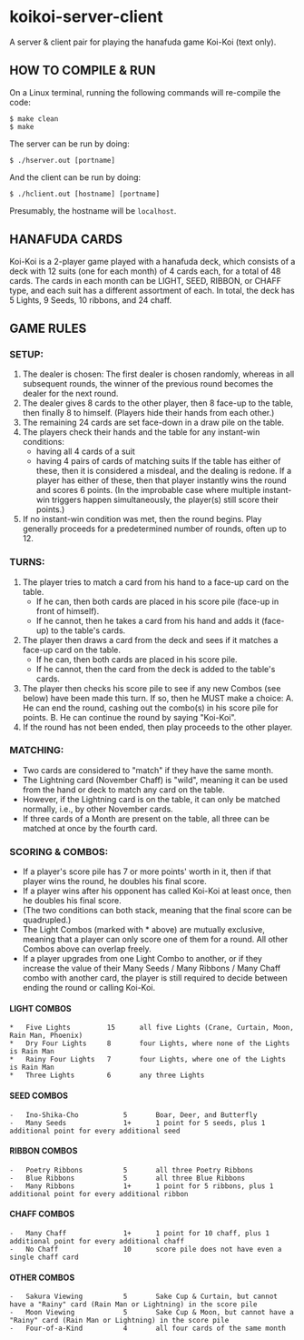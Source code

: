 # koikoi-server-client
A server &amp; client pair for playing the hanafuda game Koi-Koi (text only).

## HOW TO COMPILE & RUN

On a Linux terminal, running the following commands will re-compile the code:

    $ make clean
    $ make

The server can be run by doing:

    $ ./hserver.out [portname]

And the client can be run by doing:

    $ ./hclient.out [hostname] [portname]

Presumably, the hostname will be `localhost`.

## HANAFUDA CARDS

Koi-Koi is a 2-player game played with a hanafuda deck, which consists of a deck with 12 suits (one for each month) of 4 cards each, for a total of 48 cards. The cards in each month can be LIGHT, SEED, RIBBON, or CHAFF type, and each suit has a different assortment of each. In total, the deck has 5 Lights, 9 Seeds, 10 ribbons, and 24 chaff.

## GAME RULES

### SETUP:
 1. The dealer is chosen: The first dealer is chosen randomly, whereas in all subsequent rounds, the winner of the previous round becomes the dealer for the next round.
 2. The dealer gives 8 cards to the other player, then 8 face-up to the table, then finally 8 to himself. (Players hide their hands from each other.)
 3. The remaining 24 cards are set face-down in a draw pile on the table.
 4. The players check their hands and the table for any instant-win conditions:
     - having all 4 cards of a suit
     - having 4 pairs of cards of matching suits
    If the table has either of these, then it is considered a misdeal, and the dealing is redone.
    If a player has either of these, then that player instantly wins the round and scores 6 points.
    (In the improbable case where multiple instant-win triggers happen simultaneously, the player(s) still score their points.)
 5. If no instant-win condition was met, then the round begins.
    Play generally proceeds for a predetermined number of rounds, often up to 12.

### TURNS:
 1. The player tries to match a card from his hand to a face-up card on the table.
     -  If he can, then both cards are placed in his score pile (face-up in front of himself).
     -  If he cannot, then he takes a card from his hand and adds it (face-up) to the table's cards.
 2. The player then draws a card from the deck and sees if it matches a face-up card on the table.
     -  If he can, then both cards are placed in his score pile.
     -  If he cannot, then the card from the deck is added to the table's cards.
 3. The player then checks his score pile to see if any new Combos (see below) have been made this turn. If so, then he MUST make a choice:
     A. He can end the round, cashing out the combo(s) in his score pile for points.
     B. He can continue the round by saying "Koi-Koi".
 4. If the round has not been ended, then play proceeds to the other player.

### MATCHING:
 -  Two cards are considered to "match" if they have the same month.
 -  The Lightning card (November Chaff) is "wild", meaning it can be used from the hand or deck to match any card on the table.
 -  However, if the Lightning card is on the table, it can only be matched normally, i.e., by other November cards.
 -  If three cards of a Month are present on the table, all three can be matched at once by the fourth card.

### SCORING & COMBOS:
 -  If a player's score pile has 7 or more points' worth in it, then if that player wins the round, he doubles his final score.
 -  If a player wins after his opponent has called Koi-Koi at least once, then he doubles his final score.
 -  (The two conditions can both stack, meaning that the final score can be quadrupled.)
-   The Light Combos (marked with * above) are mutually exclusive, meaning that a player can only score one of them for a round. All other Combos above can overlap freely.
-   If a player upgrades from one Light Combo to another, or if they increase the value of their Many Seeds / Many Ribbons / Many Chaff combo with another card, the player is still required to decide between ending the round or calling Koi-Koi.

#### LIGHT COMBOS
    *   Five Lights         15      all five Lights (Crane, Curtain, Moon, Rain Man, Phoenix)
    *   Dry Four Lights     8       four Lights, where none of the Lights is Rain Man
    *   Rainy Four Lights   7       four Lights, where one of the Lights is Rain Man
    *   Three Lights        6       any three Lights

#### SEED COMBOS
    -   Ino-Shika-Cho           5       Boar, Deer, and Butterfly
    -   Many Seeds              1+      1 point for 5 seeds, plus 1 additional point for every additional seed

#### RIBBON COMBOS
    -   Poetry Ribbons          5       all three Poetry Ribbons
    -   Blue Ribbons            5       all three Blue Ribbons
    -   Many Ribbons            1+      1 point for 5 ribbons, plus 1 additional point for every additional ribbon

#### CHAFF COMBOS
    -   Many Chaff              1+      1 point for 10 chaff, plus 1 additional point for every additional chaff
    -   No Chaff                10      score pile does not have even a single chaff card

#### OTHER COMBOS
    -   Sakura Viewing          5       Sake Cup & Curtain, but cannot have a "Rainy" card (Rain Man or Lightning) in the score pile
    -   Moon Viewing            5       Sake Cup & Moon, but cannot have a "Rainy" card (Rain Man or Lightning) in the score pile
    -   Four-of-a-Kind          4       all four cards of the same month
